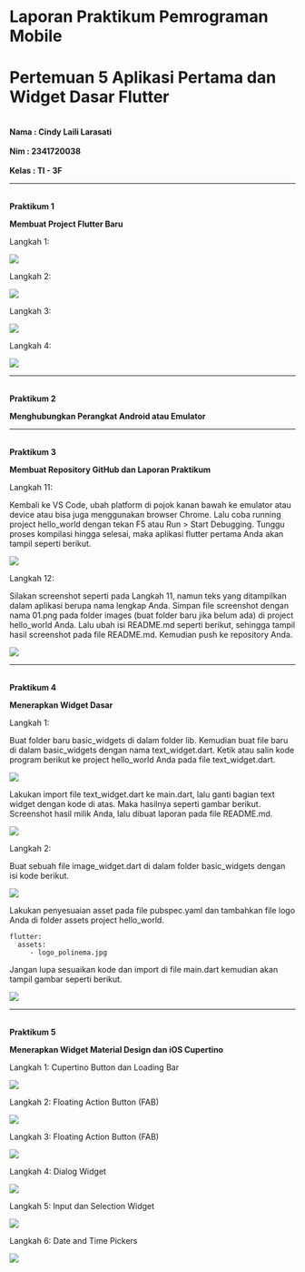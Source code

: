 # Laporan Praktikum Pemrograman Mobile
# Pertemuan 5 Aplikasi Pertama dan Widget Dasar Flutter

<br><b>Nama : Cindy Laili Larasati<br>
<br>Nim : 2341720038<br>
<br>Kelas : TI - 3F</b><br>

<hr>

<br><b>Praktikum 1</b><br>
<p><b>Membuat Project Flutter Baru</b></p>

<p>Langkah 1:</p>
<img src = "img/L1.png">

<p>Langkah 2:</p>
<img src = "img/L2.png">

<p>Langkah 3:</p>
<img src = "img/L3.png">

<p>Langkah 4:</p>
<img src = "img/L4.png">

<hr>

<br><b>Praktikum 2</b><br>
<p><b>Menghubungkan Perangkat Android atau Emulator</b></p>

<hr>

<br><b>Praktikum 3</b><br>
<p><b>Membuat Repository GitHub dan Laporan Praktikum</b></p>

<p>Langkah 11:</p>
<p>Kembali ke VS Code, ubah platform di pojok kanan bawah ke emulator atau device atau bisa juga menggunakan browser Chrome. Lalu coba running project hello_world dengan tekan F5 atau Run > Start Debugging. Tunggu proses kompilasi hingga selesai, maka aplikasi flutter pertama Anda akan tampil seperti berikut.</p>
<img src = "img/L11.png">

<p>Langkah 12:</p>
<p>Silakan screenshot seperti pada Langkah 11, namun teks yang ditampilkan dalam aplikasi berupa nama lengkap Anda. Simpan file screenshot dengan nama 01.png pada folder images (buat folder baru jika belum ada) di project hello_world Anda. Lalu ubah isi README.md seperti berikut, sehingga tampil hasil screenshot pada file README.md. Kemudian push ke repository Anda.</p>
<img src = "img/L12.png">

<hr>

<br><b>Praktikum 4</b><br>
<p><b>Menerapkan Widget Dasar</b></p>

<p>Langkah 1:</p>
<p>Buat folder baru basic_widgets di dalam folder lib. Kemudian buat file baru di dalam basic_widgets dengan nama text_widget.dart. Ketik atau salin kode program berikut ke project hello_world Anda pada file text_widget.dart.</p>
<img src = "img/L5.png">

<p>Lakukan import file text_widget.dart ke main.dart, lalu ganti bagian text widget dengan kode di atas. Maka hasilnya seperti gambar berikut. Screenshot hasil milik Anda, lalu dibuat laporan pada file README.md.</p>
<img src = "img/L12.png">

<p>Langkah 2:</p>
<p>Buat sebuah file image_widget.dart di dalam folder basic_widgets dengan isi kode berikut.</p>
<img src = "img/L6.png">

<p>Lakukan penyesuaian asset pada file pubspec.yaml dan tambahkan file logo Anda di folder assets project hello_world.</p>

```
flutter:
  assets:
     - logo_polinema.jpg
```

<p>Jangan lupa sesuaikan kode dan import di file main.dart kemudian akan tampil gambar seperti berikut.</p>
<img src = "img/L7.png">

<hr>

<br><b>Praktikum 5</b><br>
<p><b>Menerapkan Widget Material Design dan iOS Cupertino</b></p>

<p>Langkah 1: Cupertino Button dan Loading Bar</p>
<img src = "img/L.png">

<p>Langkah 2: Floating Action Button (FAB)</p>
<img src = "img/L.png">

<p>Langkah 3: Floating Action Button (FAB)</p>
<img src = "img/L.png">

<p>Langkah 4: Dialog Widget</p>
<img src = "img/L.png">

<p>Langkah 5: Input dan Selection Widget</p>
<img src = "img/L.png">

<p>Langkah 6: Date and Time Pickers</p>
<img src = "img/L8.png">
